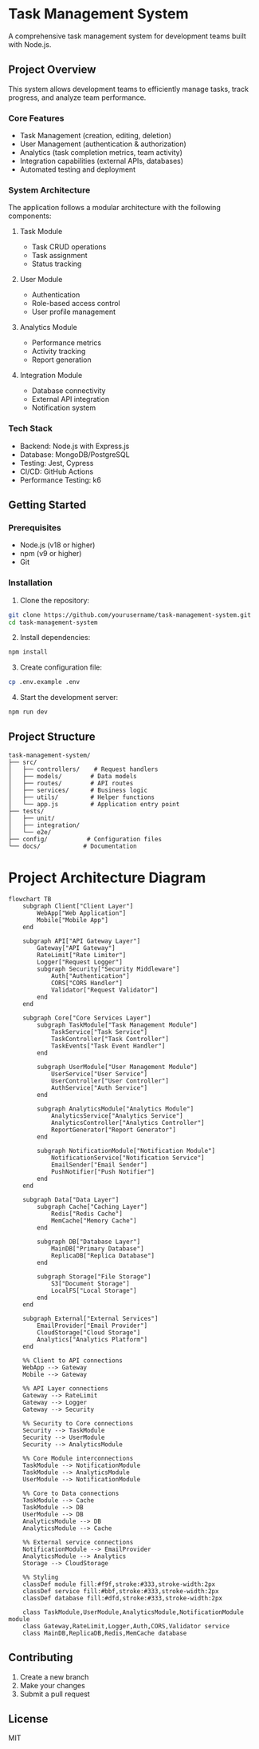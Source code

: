 # Task Management System

A comprehensive task management system for development teams built with Node.js.

## Project Overview

This system allows development teams to efficiently manage tasks, track progress, and analyze team performance.

### Core Features

- Task Management (creation, editing, deletion)
- User Management (authentication & authorization)
- Analytics (task completion metrics, team activity)
- Integration capabilities (external APIs, databases)
- Automated testing and deployment

### System Architecture

The application follows a modular architecture with the following components:

1. Task Module

   - Task CRUD operations
   - Task assignment
   - Status tracking

2. User Module

   - Authentication
   - Role-based access control
   - User profile management

3. Analytics Module

   - Performance metrics
   - Activity tracking
   - Report generation

4. Integration Module
   - Database connectivity
   - External API integration
   - Notification system

### Tech Stack

- Backend: Node.js with Express.js
- Database: MongoDB/PostgreSQL
- Testing: Jest, Cypress
- CI/CD: GitHub Actions
- Performance Testing: k6

## Getting Started

### Prerequisites

- Node.js (v18 or higher)
- npm (v9 or higher)
- Git

### Installation

1. Clone the repository:

```bash
git clone https://github.com/yourusername/task-management-system.git
cd task-management-system
```

2. Install dependencies:

```bash
npm install
```

3. Create configuration file:

```bash
cp .env.example .env
```

4. Start the development server:

```bash
npm run dev
```

## Project Structure

```
task-management-system/
├── src/
│   ├── controllers/    # Request handlers
│   ├── models/        # Data models
│   ├── routes/        # API routes
│   ├── services/      # Business logic
│   ├── utils/         # Helper functions
│   └── app.js         # Application entry point
├── tests/
│   ├── unit/
│   ├── integration/
│   └── e2e/
├── config/           # Configuration files
└── docs/            # Documentation
```

# Project Architecture Diagram

```mermaid
flowchart TB
    subgraph Client["Client Layer"]
        WebApp["Web Application"]
        Mobile["Mobile App"]
    end

    subgraph API["API Gateway Layer"]
        Gateway["API Gateway"]
        RateLimit["Rate Limiter"]
        Logger["Request Logger"]
        subgraph Security["Security Middleware"]
            Auth["Authentication"]
            CORS["CORS Handler"]
            Validator["Request Validator"]
        end
    end

    subgraph Core["Core Services Layer"]
        subgraph TaskModule["Task Management Module"]
            TaskService["Task Service"]
            TaskController["Task Controller"]
            TaskEvents["Task Event Handler"]
        end
        
        subgraph UserModule["User Management Module"]
            UserService["User Service"]
            UserController["User Controller"]
            AuthService["Auth Service"]
        end
        
        subgraph AnalyticsModule["Analytics Module"]
            AnalyticsService["Analytics Service"]
            AnalyticsController["Analytics Controller"]
            ReportGenerator["Report Generator"]
        end
        
        subgraph NotificationModule["Notification Module"]
            NotificationService["Notification Service"]
            EmailSender["Email Sender"]
            PushNotifier["Push Notifier"]
        end
    end

    subgraph Data["Data Layer"]
        subgraph Cache["Caching Layer"]
            Redis["Redis Cache"]
            MemCache["Memory Cache"]
        end
        
        subgraph DB["Database Layer"]
            MainDB["Primary Database"]
            ReplicaDB["Replica Database"]
        end
        
        subgraph Storage["File Storage"]
            S3["Document Storage"]
            LocalFS["Local Storage"]
        end
    end

    subgraph External["External Services"]
        EmailProvider["Email Provider"]
        CloudStorage["Cloud Storage"]
        Analytics["Analytics Platform"]
    end

    %% Client to API connections
    WebApp --> Gateway
    Mobile --> Gateway
    
    %% API Layer connections
    Gateway --> RateLimit
    Gateway --> Logger
    Gateway --> Security
    
    %% Security to Core connections
    Security --> TaskModule
    Security --> UserModule
    Security --> AnalyticsModule
    
    %% Core Module interconnections
    TaskModule --> NotificationModule
    TaskModule --> AnalyticsModule
    UserModule --> NotificationModule
    
    %% Core to Data connections
    TaskModule --> Cache
    TaskModule --> DB
    UserModule --> DB
    AnalyticsModule --> DB
    AnalyticsModule --> Cache
    
    %% External service connections
    NotificationModule --> EmailProvider
    AnalyticsModule --> Analytics
    Storage --> CloudStorage

    %% Styling
    classDef module fill:#f9f,stroke:#333,stroke-width:2px
    classDef service fill:#bbf,stroke:#333,stroke-width:2px
    classDef database fill:#dfd,stroke:#333,stroke-width:2px
    
    class TaskModule,UserModule,AnalyticsModule,NotificationModule module
    class Gateway,RateLimit,Logger,Auth,CORS,Validator service
    class MainDB,ReplicaDB,Redis,MemCache database
```


## Contributing

1. Create a new branch
2. Make your changes
3. Submit a pull request

## License

MIT
